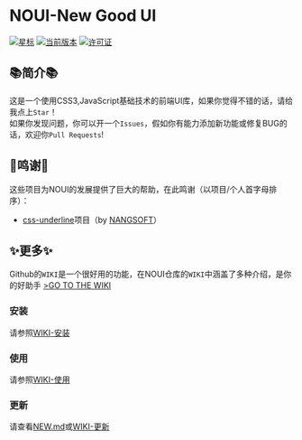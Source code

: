 # NOUI-New Good UI
[![星标](https://img.shields.io/github/stars/nosoftchina/noui?style=for-the-badge&color=orange&label=Star)](https://github.com/nosoftchina)
[![当前版本](https://img.shields.io/github/v/release/nosoftchina/noui?style=for-the-badge&color=purple&label=当前版本)](https://github.com/nosoftchina/noui/releases/latest)
[![许可证](https://img.shields.io/badge/license-MIT-blue.svg?label=许可证&style=for-the-badge)](https://github.com/nosoftchina/noui?tab=MIT-1-ov-file)
## 📚简介📚
这是一个使用CSS3,JavaScript基础技术的前端UI库，如果你觉得不错的话，请给我点上`Star`！  
如果你发现问题，你可以开一个`Issues`，假如你有能力添加新功能或修复BUG的话，欢迎你`Pull Requests`!
## 🙏鸣谢🙏
这些项目为NOUI的发展提供了巨大的帮助，在此鸣谢（以项目/个人首字母排序）：  
- [css-underline](https://github.com/NANGSOFT/css-underline/)项目（by [NANGSOFT](https://github.com/NANGSOFT/)）
## ✨更多✨
Github的`WIKI`是一个很好用的功能，在NOUI仓库的`WIKI`中涵盖了多种介绍，是你的好助手 [>GO TO THE WIKI](https://github.com/nosoftchina/noui/wiki)
### 安装
请参照[WIKI-安装](https://github.com/nosoftchina/noui/wiki/安装)
### 使用
请参照[WIKI-使用](https://github.com/nosoftchina/noui/wiki/使用)
### 更新
请查看[NEW.md](https://github.com/nosoftchina/noui/blob/main/NEW.md)或[WIKI-更新](https://github.com/nosoftchina/noui/wiki/更新)
